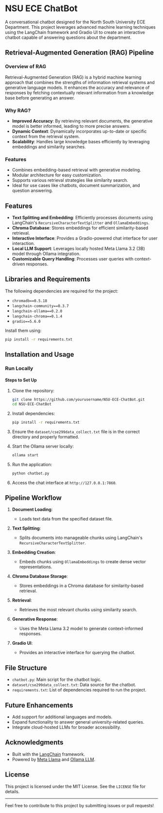 # NSU ECE ChatBot

A conversational chatbot designed for the North South University ECE Department. This project leverages advanced machine learning techniques using the LangChain framework and Gradio UI to create an interactive chatbot capable of answering questions about the department.

## Retrieval-Augmented Generation (RAG) Pipeline

### Overview of RAG
Retrieval-Augmented Generation (RAG) is a hybrid machine learning approach that combines the strengths of information retrieval systems and generative language models. It enhances the accuracy and relevance of responses by fetching contextually relevant information from a knowledge base before generating an answer. 

### Why RAG?
- **Improved Accuracy**: By retrieving relevant documents, the generative model is better informed, leading to more precise answers.
- **Dynamic Context**: Dynamically incorporates up-to-date or specific context from the retrieval system.
- **Scalability**: Handles large knowledge bases efficiently by leveraging embeddings and similarity searches.

### Features
- Combines embedding-based retrieval with generative modeling.
- Modular architecture for easy customization.
- Supports various retrieval strategies like similarity search.
- Ideal for use cases like chatbots, document summarization, and question answering.

## Features

- **Text Splitting and Embedding**: Efficiently processes documents using LangChain's `RecursiveCharacterTextSplitter` and `OllamaEmbeddings`.
- **Chroma Database**: Stores embeddings for efficient similarity-based retrieval.
- **Interactive Interface**: Provides a Gradio-powered chat interface for user interaction.
- **Local LLM Support**: Leverages locally hosted Meta Llama 3.2 (3B) model through Ollama integration.
- **Customizable Query Handling**: Processes user queries with context-driven responses.

## Libraries and Requirements

The following dependencies are required for the project:

- `chromadb==0.5.18`
- `langchain-community==0.3.7`
- `langchain-ollama==0.2.0`
- `langchain-chroma==0.1.4`
- `gradio==5.6.0`

Install them using:
```bash
pip install -r requirements.txt
```

## Installation and Usage

### Run Locally

#### Steps to Set Up

1. Clone the repository:
   ```bash
   git clone https://github.com/yourusername/NSU-ECE-ChatBot.git
   cd NSU-ECE-ChatBot
   ```

2. Install dependencies:
   ```bash
   pip install -r requirements.txt
   ```

3. Ensure the `dataset/cse299data_collect.txt` file is in the correct directory and properly formatted.

4. Start the Ollama server locally:
   ```bash
   ollama start
   ```

5. Run the application:
   ```bash
   python chatbot.py
   ```

6. Access the chat interface at `http://127.0.0.1:7860`.

## Pipeline Workflow

1. **Document Loading**:
   - Loads text data from the specified dataset file.

2. **Text Splitting**:
   - Splits documents into manageable chunks using LangChain's `RecursiveCharacterTextSplitter`.

3. **Embedding Creation**:
   - Embeds chunks using `OllamaEmbeddings` to create dense vector representations.

4. **Chroma Database Storage**:
   - Stores embeddings in a Chroma database for similarity-based retrieval.

5. **Retrieval**:
   - Retrieves the most relevant chunks using similarity search.

6. **Generative Response**:
   - Uses the Meta Llama 3.2 model to generate context-informed responses.

7. **Gradio UI**:
   - Provides an interactive interface for querying the chatbot.

## File Structure

- `chatbot.py`: Main script for the chatbot logic.
- `dataset/cse299data_collect.txt`: Data source for the chatbot.
- `requirements.txt`: List of dependencies required to run the project.

## Future Enhancements

- Add support for additional languages and models.
- Expand functionality to answer general university-related queries.
- Integrate cloud-hosted LLMs for broader accessibility.

## Acknowledgments

- Built with the [LangChain](https://www.langchain.com/) framework.
- Powered by [Meta Llama](https://ai.facebook.com/tools/llama/) and [Ollama LLM](https://ollama.com/).

## License

This project is licensed under the MIT License. See the `LICENSE` file for details.

---

Feel free to contribute to this project by submitting issues or pull requests!

